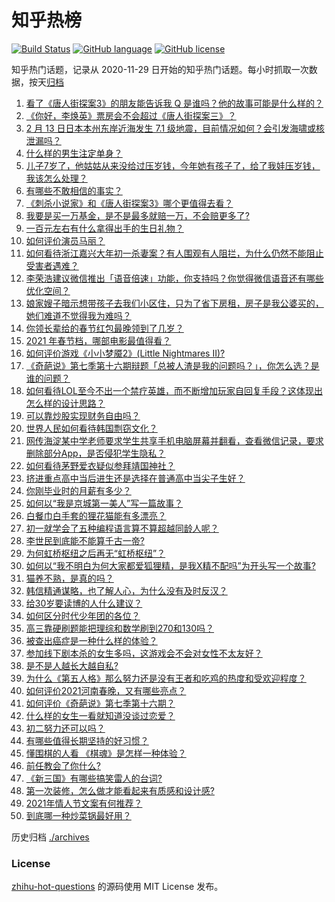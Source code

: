 # 知乎热榜
[![Build Status](https://github.com/ToWeLong/zhihu-hot-questions/workflows/CI/badge.svg)](https://github.com/ToWeLong/zhihu-hot-questions/actions)
[![GitHub language](https://img.shields.io/badge/language-golang-orange.svg)](https://golang.org/)
[![GitHub license](https://img.shields.io/github/license/ToWeLong/zhihu-hot-questions)](https://github.com/ToWeLong/zhihu-hot-questions/blob/main/LICENSE)

知乎热门话题，记录从 2020-11-29 日开始的知乎热门话题。每小时抓取一次数据，按天[归档](./archives)

<!-- BEGIN -->

1. [看了《唐人街探案3》的朋友能告诉我 Q 是谁吗？他的故事可能是什么样的？](https://www.zhihu.com/question/367940284)
1. [《你好，李焕英》票房会不会超过《唐人街探案三》？](https://www.zhihu.com/question/439176115)
1. [2 月 13 日日本本州东岸近海发生 7.1 级地震，目前情况如何？会引发海啸或核泄漏吗？](https://www.zhihu.com/question/444280313)
1. [什么样的男生注定单身？](https://www.zhihu.com/question/313121547)
1. [儿子7岁了，他姑姑从来没给过压岁钱，今年她有孩子了，给了我娃压岁钱，我该怎么处理？](https://www.zhihu.com/question/367936343)
1. [有哪些不敢相信的事实？](https://www.zhihu.com/question/305784560)
1. [《刺杀小说家》和《唐人街探案3》哪个更值得去看？](https://www.zhihu.com/question/441790634)
1. [我要是买一万基金，是不是最多就赔一万，不会赔更多了?](https://www.zhihu.com/question/443436674)
1. [一百元左右有什么拿得出手的生日礼物？](https://www.zhihu.com/question/333123808)
1. [如何评价演员马丽？](https://www.zhihu.com/question/309579879)
1. [如何看待浙江嘉兴大年初一杀妻案？有人围观有人阻拦，为什么仍然不能阻止受害者遇难？](https://www.zhihu.com/question/444115646)
1. [李荣浩建议微信推出「语音倍速」功能，你支持吗？你觉得微信语音还有哪些优化空间？](https://www.zhihu.com/question/444270906)
1. [娘家嫂子暗示想带孩子去我们小区住，只为了省下房租，房子是我公婆买的，她们难道不觉得我为难吗？](https://www.zhihu.com/question/435567727)
1. [你领长辈给的春节红包最晚领到了几岁？](https://www.zhihu.com/question/267188179)
1. [2021 年春节档，哪部电影最值得看？](https://www.zhihu.com/question/444058139)
1. [如何评价游戏《小小梦魇2》(Little Nightmares II)?](https://www.zhihu.com/question/439964238)
1. [《奇葩说》第七季第十六期辩题「总被人渣是我的问题吗？」，你怎么选？是谁的问题？](https://www.zhihu.com/question/444210166)
1. [如何看待LOL至今不出一个禁疗英雄，而不断增加玩家自回复手段？这体现出怎么样的设计思路？](https://www.zhihu.com/question/438849890)
1. [可以靠炒股实现财务自由吗？](https://www.zhihu.com/question/443848749)
1. [世界人民如何看待韩国剽窃文化？](https://www.zhihu.com/question/267791138)
1. [网传海淀某中学老师要求学生共享手机电脑屏幕并翻看，查看微信记录，要求删除部分App，是否侵犯学生隐私？](https://www.zhihu.com/question/444116899)
1. [如何看待茅野爱衣疑似参拜靖国神社？](https://www.zhihu.com/question/444206340)
1. [挤进重点高中当后进生还是选择在普通高中当尖子生好？](https://www.zhihu.com/question/443478020)
1. [你刚毕业时的月薪有多少？](https://www.zhihu.com/question/376954099)
1. [如何以“我是京城第一美人”写一篇故事？](https://www.zhihu.com/question/437673871)
1. [白餐巾白手套的狸花猫能有多漂亮？](https://www.zhihu.com/question/442501356)
1. [初一就学会了五种编程语言算不算超越同龄人呢？](https://www.zhihu.com/question/443809216)
1. [李世民到底能不能算千古一帝?](https://www.zhihu.com/question/443079891)
1. [为何虹桥枢纽之后再无“虹桥枢纽”？](https://www.zhihu.com/question/51229640)
1. [如何以“我不明白为何大家都爱狐狸精，是我X精不配吗”为开头写一个故事?](https://www.zhihu.com/question/443816329)
1. [猫养不熟，是真的吗？](https://www.zhihu.com/question/436007843)
1. [韩信精通谋略，也了解人心，为什么没有及时反汉？](https://www.zhihu.com/question/442593652)
1. [给30岁要读博的人什么建议？](https://www.zhihu.com/question/321599275)
1. [如何区分时代少年团的各位？](https://www.zhihu.com/question/443102982)
1. [高三靠硬刷题能把理综和数学刷到270和130吗？](https://www.zhihu.com/question/36834794)
1. [被查出癌症是一种什么样的体验？](https://www.zhihu.com/question/316703481)
1. [参加线下剧本杀的女生多吗，这游戏会不会对女性不太友好？](https://www.zhihu.com/question/427716899)
1. [是不是人越长大越自私?](https://www.zhihu.com/question/441223405)
1. [为什么《第五人格》那么努力还是没有王者和吃鸡的热度和受欢迎程度？](https://www.zhihu.com/question/443133445)
1. [如何评价2021河南春晚，又有哪些亮点？](https://www.zhihu.com/question/444060916)
1. [如何评价《奇葩说》第七季第十六期？](https://www.zhihu.com/question/444210256)
1. [什么样的女生一看就知道没谈过恋爱？](https://www.zhihu.com/question/41251486)
1. [初二努力还可以吗？](https://www.zhihu.com/question/444067172)
1. [有哪些值得长期坚持的好习惯？](https://www.zhihu.com/question/418402743)
1. [懂围棋的人看 《棋魂》是怎样一种体验？](https://www.zhihu.com/question/35990525)
1. [前任教会了你什么?](https://www.zhihu.com/question/321914156)
1. [《新三国》有哪些搞笑雷人的台词?](https://www.zhihu.com/question/440642871)
1. [第一次装修，怎么做才能看起来有质感和设计感?](https://www.zhihu.com/question/443761883)
1. [2021年情人节文案有何推荐？](https://www.zhihu.com/question/442635614)
1. [到底哪一种炒菜锅最好用？](https://www.zhihu.com/question/33413700)

<!-- END -->

历史归档 [./archives](./archives)


### License
[zhihu-hot-questions](https://github.com/towelong/zhihu-hot-questions) 的源码使用 MIT License 发布。